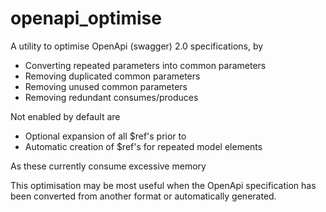 # openapi_optimise

A utility to optimise OpenApi (swagger) 2.0 specifications, by

* Converting repeated parameters into common parameters
* Removing duplicated common parameters
* Removing unused common parameters
* Removing redundant consumes/produces

Not enabled by default are

* Optional expansion of all $ref's prior to
* Automatic creation of $ref's for repeated model elements

As these currently consume excessive memory

This optimisation may be most useful when the OpenApi specification has been converted from another format or
automatically generated.
